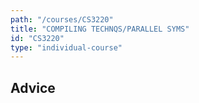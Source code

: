 ```yaml
---
path: "/courses/CS3220"
title: "COMPILING TECHNQS/PARALLEL SYMS"
id: "CS3220"
type: "individual-course"
---
```


## Advice

